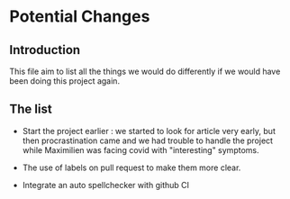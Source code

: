 # Potential Changes

## Introduction
This file aim to list all the things we would do differently if we would have been doing this project again.

## The list

- Start the project earlier : we started to look for article very early, but then procrastination came and we had trouble to handle the project while Maximilien was facing covid with "interesting" symptoms.
  
- The use of labels on pull request to make them more clear.

- Integrate an auto spellchecker with github CI